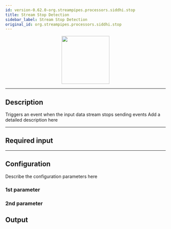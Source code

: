 ```yaml
---
id: version-0.62.0-org.streampipes.processors.siddhi.stop
title: Stream Stop Detection
sidebar_label: Stream Stop Detection
original_id: org.streampipes.processors.siddhi.stop
---
```




<p align="center"> 
    <img src="/img/pipeline-elements/org.streampipes.processors.siddhi.stop/icon.png" width="150px;" class="pe-image-documentation"/>
</p>

***

## Description

Triggers an event when the input data stream stops sending events
Add a detailed description here

***

## Required input


***

## Configuration

Describe the configuration parameters here

### 1st parameter


### 2nd parameter

## Output
